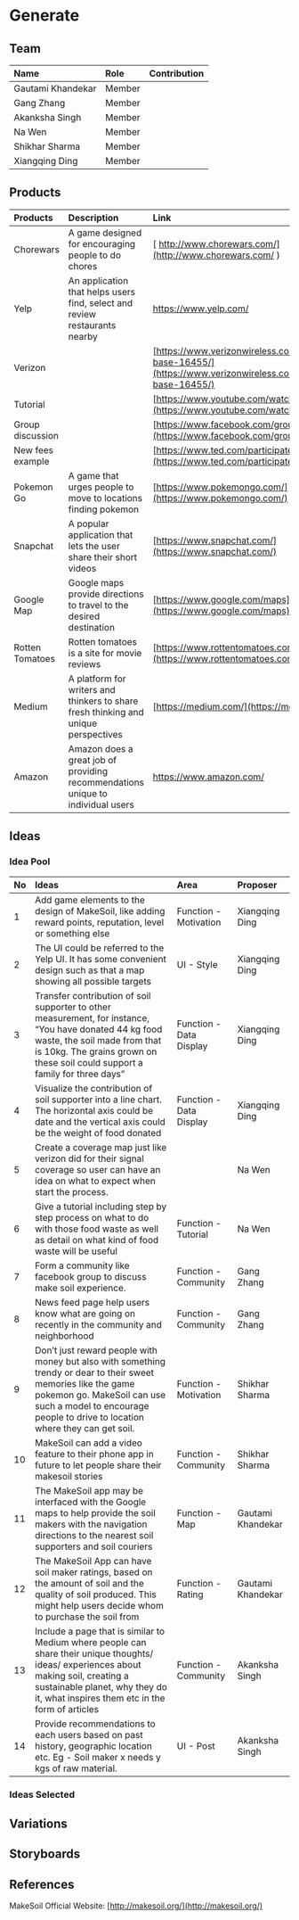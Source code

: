 # Generate #

## Team ##

| Name                 	| Role		    | Contribution |
| :---                 	| :---         	| :---         |
| Gautami Khandekar	   	| Member |   |
| Gang Zhang		   	| Member |	 |
| Akanksha Singh	   	| Member |   |
| Na Wen				| Member |	 |
| Shikhar Sharma   		| Member |	 |
| Xiangqing Ding		| Member |	 |


## Products ##

| Products | Description | Link | Proposer |
| :---     | :---        | :--- | :---     |
| Chorewars | A game designed for encouraging people to do chores |[ http://www.chorewars.com/](http://www.chorewars.com/ ) | Xiangqing Ding |
| Yelp      | An application that helps users find, select and review restaurants nearby | [https://www.yelp.com/ ](https://www.yelp.com/ ) | Xiangqing Ding |
| Verizon |   	 | [https://www.verizonwireless.com/support/knowledge-base-16455/](https://www.verizonwireless.com/support/knowledge-base-16455/) | Na Wen |
| Tutorial |	 | [https://www.youtube.com/watch?v=x9L-i0WPqNc](https://www.youtube.com/watch?v=x9L-i0WPqNc) | Na Wen |
| Group discussion |	 | [https://www.facebook.com/groups/](https://www.facebook.com/groups/) | Gang Zhang |
| New fees example |	 | [https://www.ted.com/participate/translate](https://www.ted.com/participate/translate) | Gang Zhang |
| Pokemon Go | A game that urges people to move to locations finding pokemon | [https://www.pokemongo.com/](https://www.pokemongo.com/) | Shikhar Sharma |
| Snapchat | A popular application that lets the user share their short videos | [https://www.snapchat.com/](https://www.snapchat.com/) | Shikhar Sharma |
| Google Map | Google maps provide directions to travel to the desired destination | [https://www.google.com/maps](https://www.google.com/maps) | Gautami Khandekar |
| Rotten Tomatoes | Rotten tomatoes is a site for movie reviews | [https://www.rottentomatoes.com/](https://www.rottentomatoes.com/) | Gautami Khandekar|
| Medium | A platform for writers and thinkers to share fresh thinking and unique perspectives | [https://medium.com/](https://medium.com/) | Akanksha Singh |
| Amazon | Amazon does a great job of providing recommendations unique to individual users | [https://www.amazon.com/ ](https://www.amazon.com/ ) | Akanksha Singh |


## Ideas ##

### Idea Pool ###

| No | Ideas    | Area  | Proposer |
| :---  | :---     | :---   | :---    |
| 1 | Add game elements to the design of MakeSoil, like adding reward points, reputation, level or something else | Function - Motivation | Xiangqing Ding |
| 2 | The UI could be referred to the Yelp UI. It has some convenient design such as that a map showing all possible targets | UI - Style | Xiangqing Ding |
| 3 | Transfer contribution of soil supporter to other measurement, for instance, “You have donated 44 kg food waste, the soil made from that is 10kg. The grains grown on these soil could support  a family for three days” | Function - Data Display | Xiangqing Ding |
| 4 | Visualize the contribution of soil supporter into a line chart. The horizontal axis could be date and the vertical axis could be the weight of food donated | Function - Data Display | Xiangqing Ding |
| 5 | Create a coverage map just like verizon did for their signal coverage so user can have an idea on what to expect when start the process. |  | Na Wen |
| 6 | Give a tutorial including step by step process on what to do with those food waste as well as detail on what kind of food waste will be useful | Function - Tutorial | Na Wen |
| 7 | Form a community like facebook group to discuss make soil experience. | Function - Community | Gang Zhang |
| 8 | News feed page help users know what are going on recently in the community and neighborhood | Function - Community | Gang Zhang |
| 9 | Don’t just reward people with money but also with something trendy or dear to their sweet memories like the game pokemon go. MakeSoil  can use such a model to encourage people to drive to location where they can get soil. | Function - Motivation | Shikhar Sharma |
| 10 | MakeSoil can add a video feature to their phone app in future to let people share their makesoil stories | Function - Community | Shikhar Sharma |
| 11 | The MakeSoil app may be interfaced with the Google maps to help provide the soil makers with the navigation directions to the nearest soil supporters and soil couriers | Function - Map | Gautami Khandekar |
| 12 | The MakeSoil App can have soil maker ratings, based on the amount of soil and the quality of soil produced. This might help users decide whom to purchase the soil from | Function - Rating | Gautami Khandekar |
| 13 | Include a page that is similar to Medium where people can share their unique thoughts/ ideas/ experiences about making soil, creating a sustainable planet, why they do it, what inspires them etc in the form of articles | Function - Community | Akanksha Singh |
| 14 | Provide recommendations to each users based on past history, geographic location etc. Eg - Soil maker x needs y kgs of raw material. | UI - Post | Akanksha Singh |

### Ideas Selected ###

## Variations ##

## Storyboards ##

## References ##

MakeSoil Official Website: [http://makesoil.org/](http://makesoil.org/)

